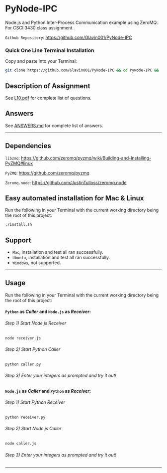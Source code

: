 PyNode-IPC
==========

Node.js and Python Inter-Process Communication example using ZeroMQ. For CSCI 3430 class assignment. 

`Github Repository`: https://github.com/Glavin001/PyNode-IPC 

### Quick One Line Terminal Installation
Copy and paste into your Terminal:
```bash
git clone https://github.com/Glavin001/PyNode-IPC && cd PyNode-IPC && ./install.sh
```

## Description of Assignment
See [L10.pdf](L10.pdf) for complete list of questions.

## Answers
See [ANSWERS.md](ANSWERS.md) for complete list of answers.

-----

## Dependencies
`libzmq`: https://github.com/zeromq/pyzmq/wiki/Building-and-Installing-PyZMQ#linux 

`PyZMQ`: https://github.com/zeromq/pyzmq

`Zeromq.node`: https://github.com/JustinTulloss/zeromq.node 

## Easy automated installation for Mac & Linux
Run the following in your Terminal with the current working directory being the root of this project:
```bash
./install.sh
```

## Support
- `Mac`, installation and test all ran successfully.
- `Ubuntu`, installation and test all ran successfully.
- `Windows`, not supported.

-----

## Usage
Run the following in your Terminal with the current working directory being the root of this project:

#### `Python` as *Caller* and `Node.js` as *Receiver*:
###### Step 1) Start Node.js Receiver

```bash
node receiver.js
```
###### Step 2) Start Python Caller

```bash
python caller.py
```
###### Step 3) Enter your integers as prompted and try it out!


#### `Node.js` as *Caller* and `Python` as *Receiver*:
###### Step 1) Start Python Receiver

```bash
python receiver.py
```
###### Step 2) Start Node.js Caller

```bash
node caller.js
```
###### Step 3) Enter your integers as prompted and try it out!

-----
